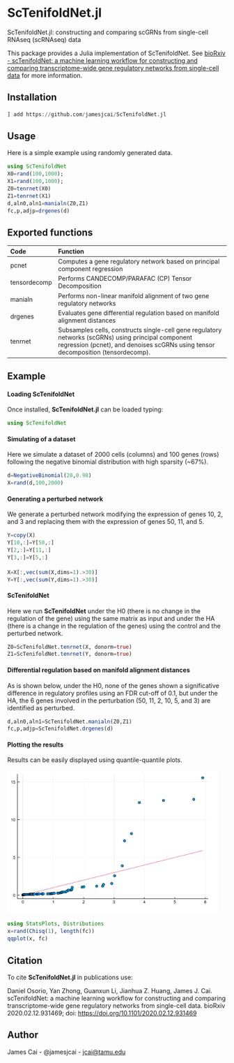 # ScTenifoldNet.jl
 ScTenifoldNet.jl: constructing and comparing scGRNs from single-cell RNAseq (scRNAseq) data

This package provides a Julia implementation of ScTenifoldNet.
See [bioRxiv - scTenifoldNet: a machine learning workflow for constructing and comparing transcriptome-wide gene regulatory networks from single-cell data](https://doi.org/10.1101/2020.02.12.931469)
for more information.

## Installation

```jl
] add https://github.com/jamesjcai/ScTenifoldNet.jl
```

## Usage

Here is a simple example using randomly generated data.

```jl
using ScTenifoldNet
X0=rand(100,1000);
X1=rand(100,1000);
Z0=tenrnet(X0)
Z1=tenrnet(X1)
d,aln0,aln1=manialn(Z0,Z1)
fc,p,adjp=drgenes(d)
```
## Exported functions
|Code| Function |
|:-|:-|
|pcnet|Computes a gene regulatory network based on principal component regression|
|tensordecomp|Performs CANDECOMP/PARAFAC (CP) Tensor Decomposition|
|manialn|Performs non-linear manifold alignment of two gene regulatory networks|
|drgenes|Evaluates gene differential regulation based on manifold alignment distances|
|tenrnet|Subsamples cells, constructs single-cell gene regulatory networks (scGRNs) using principal component regression (pcnet), and denoises scGRNs using tensor decomposition (tensordecomp).|

## Example
#### Loading ScTenifoldNet
Once installed, **ScTenifoldNet.jl** can be loaded typing:
```julia
using ScTenifoldNet
```

#### Simulating of a dataset 
Here we simulate a dataset of 2000 cells (columns) and 100 genes (rows) following the negative binomial distribution with high sparsity (~67%).
```julia
d=NegativeBinomial(20,0.98)
X=rand(d,100,2000)
```

#### Generating a perturbed network 
We generate a perturbed network modifying the expression of genes 10, 2, and 3 and replacing them with the expression of genes 50, 11, and 5.
```julia
Y=copy(X)
Y[10,:]=Y[50,:]
Y[2,:]=Y[11,:]
Y[3,:]=Y[5,:]

X=X[:,vec(sum(X,dims=1).>30)]
Y=Y[:,vec(sum(Y,dims=1).>30)]
```
#### ScTenifoldNet
Here we run **ScTenifoldNet** under the H0 (there is no change in the regulation of the gene) using the same matrix as input and under the HA (there is a change in the regulation of the genes) using the control and the perturbed network.
```julia
Z0=ScTenifoldNet.tenrnet(X, donorm=true)
Z1=ScTenifoldNet.tenrnet(Y, donorm=true)
```
#### Differential regulation based on manifold alignment distances
As is shown below, under the H0, none of the genes shown a significative difference in regulatory profiles using an FDR cut-off of 0.1, but under the HA, the 6 genes involved in the perturbation (50, 11, 2, 10, 5, and 3) are identified as perturbed.
```julia
d,aln0,aln1=ScTenifoldNet.manialn(Z0,Z1)
fc,p,adjp=ScTenifoldNet.drgenes(d)
```

#### Plotting the results
Results can be easily displayed using quantile-quantile plots. <br /><br />
![qqplot](https://raw.githubusercontent.com/jamesjcai/ScTenifoldNet.jl/master/qq.png)
```julia
using StatsPlots, Distributions
x=rand(Chisq(1), length(fc))
qqplot(x, fc)
```

## Citation
To cite **ScTenifoldNet.jl** in publications use:

Daniel Osorio, Yan Zhong, Guanxun Li, Jianhua Z. Huang, James J. Cai. 
scTenifoldNet: a machine learning workflow for constructing and comparing transcriptome-wide gene regulatory networks from single-cell data. bioRxiv 2020.02.12.931469; doi: https://doi.org/10.1101/2020.02.12.931469

## Author
James Cai -  @jamesjcai - jcai@tamu.edu
